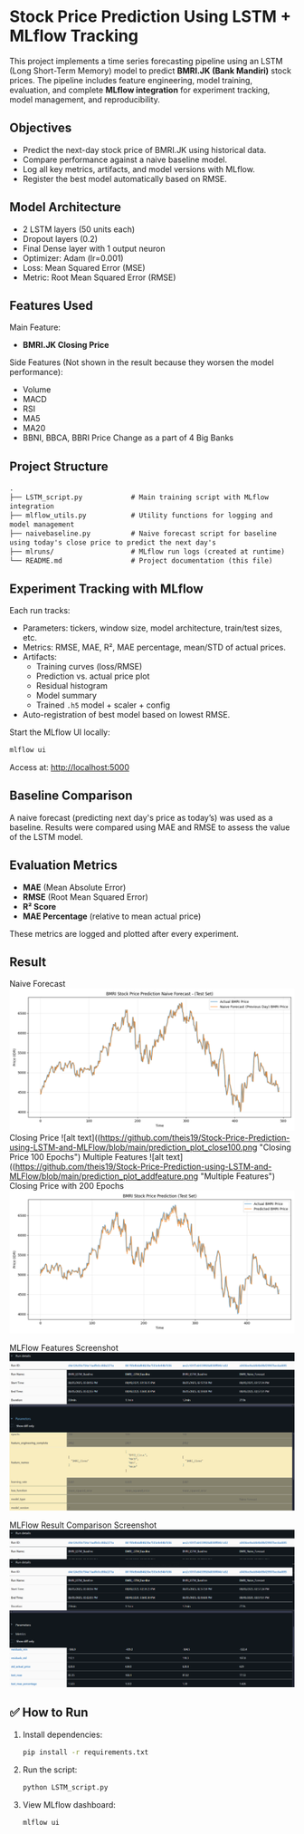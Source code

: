 # Stock Price Prediction Using LSTM + MLflow Tracking

This project implements a time series forecasting pipeline using an LSTM (Long Short-Term Memory) model to predict **BMRI.JK (Bank Mandiri)** stock prices. The pipeline includes feature engineering, model training, evaluation, and complete **MLflow integration** for experiment tracking, model management, and reproducibility.

## Objectives

- Predict the next-day stock price of BMRI.JK using historical data.
- Compare performance against a naive baseline model.
- Log all key metrics, artifacts, and model versions with MLflow.
- Register the best model automatically based on RMSE.

## Model Architecture

- 2 LSTM layers (50 units each)
- Dropout layers (0.2)
- Final Dense layer with 1 output neuron
- Optimizer: Adam (lr=0.001)
- Loss: Mean Squared Error (MSE)
- Metric: Root Mean Squared Error (RMSE)

## Features Used
   Main Feature:
   - **BMRI.JK Closing Price**

   Side Features (Not shown in the result because they worsen the model performance):
   - Volume
   - MACD
   - RSI
   - MA5
   - MA20
   - BBNI, BBCA, BBRI Price Change as a part of 4 Big Banks


## Project Structure

```
.
├── LSTM_script.py            # Main training script with MLflow integration
├── mlflow_utils.py           # Utility functions for logging and model management
├── naivebaseline.py          # Naive forecast script for baseline using today's close price to predict the next day's
├── mlruns/                   # MLflow run logs (created at runtime)
└── README.md                 # Project documentation (this file)
```

## Experiment Tracking with MLflow

Each run tracks:

- Parameters: tickers, window size, model architecture, train/test sizes, etc.
- Metrics: RMSE, MAE, R², MAE percentage, mean/STD of actual prices.
- Artifacts: 
  - Training curves (loss/RMSE)
  - Prediction vs. actual price plot
  - Residual histogram
  - Model summary
  - Trained `.h5` model + scaler + config
- Auto-registration of best model based on lowest RMSE.

Start the MLflow UI locally:
```bash
mlflow ui
```
Access at: [http://localhost:5000](http://localhost:5000)

## Baseline Comparison

A naive forecast (predicting next day's price as today’s) was used as a baseline. Results were compared using MAE and RMSE to assess the value of the LSTM model.

## Evaluation Metrics

- **MAE** (Mean Absolute Error)
- **RMSE** (Root Mean Squared Error)
- **R² Score**
- **MAE Percentage** (relative to mean actual price)

These metrics are logged and plotted after every experiment.

## Result
Naive Forecast            
![alt text](https://github.com/theis19/Stock-Price-Prediction-using-LSTM-and-MLFlow/blob/main/prediction_plot_naive.png "Naive Forecast") 
Closing Price
![alt text]((https://github.com/theis19/Stock-Price-Prediction-using-LSTM-and-MLFlow/blob/main/prediction_plot_close100.png "Closing Price 100 Epochs")
Multiple Features
![alt text]((https://github.com/theis19/Stock-Price-Prediction-using-LSTM-and-MLFlow/blob/main/prediction_plot_addfeature.png "Multiple Features")
Closing Price with 200 Epochs
![alt text](https://github.com/theis19/Stock-Price-Prediction-using-LSTM-and-MLFlow/blob/main/prediction_plot_close200.png "Closing Price 200 Epochs")


MLFlow Features Screenshot
![alt text](https://github.com/theis19/Stock-Price-Prediction-using-LSTM-and-MLFlow/blob/main/features.png "Features")

MLFlow Result Comparison Screenshot
![alt text](https://github.com/theis19/Stock-Price-Prediction-using-LSTM-and-MLFlow/blob/main/result.png "Comparison Result")


## ✅ How to Run

1. Install dependencies:
   ```bash
   pip install -r requirements.txt
   ```

2. Run the script:
   ```bash
   python LSTM_script.py
   ```

3. View MLflow dashboard:
   ```bash
   mlflow ui
   ```
